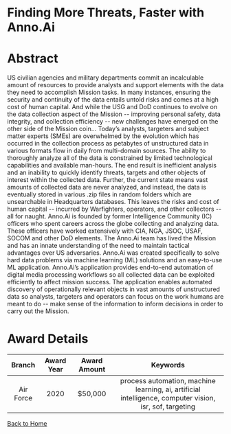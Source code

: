 
Finding More Threats, Faster with Anno.Ai
=========================================

# Abstract


US civilian agencies and military departments commit an incalculable amount of resources to provide analysts and support elements with the data they need to accomplish Mission tasks. In many instances, ensuring the security and continuity of the data entails untold risks and comes at a high cost of human capital. And while the USG and DoD continues to evolve on the data collection aspect of the Mission -- improving personal safety, data integrity, and collection efficiency -- new challenges have emerged on the other side of the Mission coin... Today’s analysts, targeters and subject matter experts (SMEs) are overwhelmed by the evolution which has occurred in the collection process as petabytes of unstructured data in various formats flow in daily from multi-domain sources. The ability to thoroughly analyze all of the data is constrained by limited technological capabilities and available man-hours. The end result is inefficient analysis and an inability to quickly identify threats, targets and other objects of interest within the collected data. Further, the current state means vast amounts of collected data are never analyzed, and instead, the data is eventually stored in various .zip files in random folders which are unsearchable in Headquarters databases. This leaves the risks and cost of human capital -- incurred by Warfighters, operators, and other collectors -- all for naught. Anno.Ai is founded by former Intelligence Community (IC) officers who spent careers across the globe collecting and analyzing data. These officers have worked extensively with CIA, NGA, JSOC, USAF, SOCOM and other DoD elements. The Anno.Ai team has lived the Mission and has an innate understanding of the need to maintain tactical advantages over US adversaries. Anno.Ai was created specifically to solve hard data problems via machine learning (ML) solutions and an easy-to-use ML application. Anno.Ai’s application provides end-to-end automation of digital media processing workflows so all collected data can be exploited efficiently to affect mission success. The application enables automated discovery of operationally relevant objects in vast amounts of unstructured data so analysts, targeters and operators can focus on the work humans are meant to do -- make sense of the information to inform decisions in order to carry out the Mission.    

# Award Details

|Branch|Award Year|Award Amount|Keywords|
| :---: | :---: | :---: | :---: |
|Air Force|2020|$50,000|process automation, machine learning, ai, artificial intelligence, computer vision, isr, sof, targeting|
  
  


[Back to Home](https://github.com/chrischow/dod_sbir_awards/Reports/DJ/#1728)